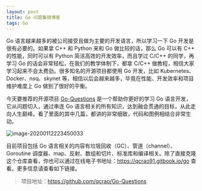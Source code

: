 ```yaml
---
layout: post
title: Go 问题集锦博客
tags: Go
---
```


Go 语言越来越多的被公司接受且做为主要的开发语言，所以学习一下 Go 开发是很有必要的。如果拿 C++ 和 Python 来和 Go 做比较的话，那么 Go 可以有 C++ 的性能，同时可以有 Python 简洁高效的开发效率，而且学过 C/C++ 的同学，再学习 Go 的话会非常轻松，在我们的教学体制下，都拿 C/C++ 做教程，相信大家学习起来不会太费劲。很多知名的开源项目都使用 Go 开发，比如 Kubernetes、Docker、nsq、skynet 等，相信以后会越来越多，毕竟在性能、开发效率和项目维护难度上 Go 做到了很好的平衡。

今天要推荐的开源项目 [Go-Questions](https://github.com/qcrao/Go-Questions) 是一个帮助你更好的学习 Go 语言开发，它从问题切入，通过串连 Go 语言相关的所有知识，达到融会贯通的目标，从此走向人生巅峰。看了里面的其中几篇，都讲的非常细致，代码和图例相结合非常生动。

![image-20200112223450033](https://7465-test-3c9b5e-1258459492.tcb.qcloud.la/GitHub%E7%B2%BE%E9%80%89/images/go.question.01.png)

目前项目包括 Go 语言相关的内容有垃圾回收（GC）、管道（channel）、Goroutine 调度器、map、反射、数组和切片、标准库和编译相关。除了直接克隆这个仓库查看，你也可以通过在线电子书地址：https://qcrao91.gitbook.io/go 查看。更多信息请查看如下链接。

> 项目地址：https://github.com/qcrao/Go-Questions
